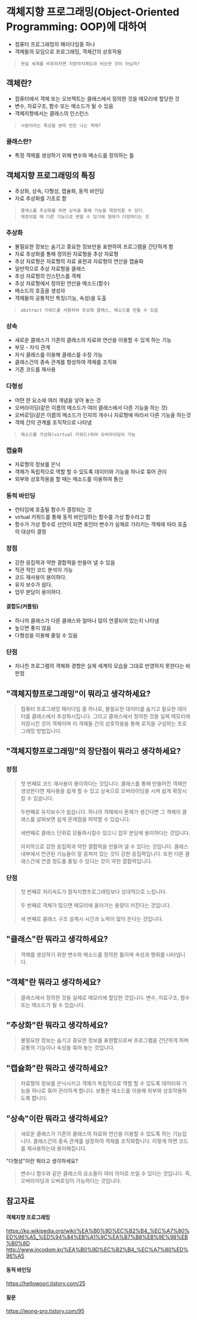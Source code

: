 객체지향 프로그래밍(Object-Oriented Programming: OOP)에 대하여
=============
- 컴퓨터 프로그래밍의 패러다임중 하나
- 객체들의 모임으로 프로그래밍, 객체간의 상호작용
>     현실 세계를 비유하자면 지방자치제도와 비슷한 것이 아닐까?

객체란?
-------------
- 컴퓨터에서 객체 또는 오브젝트는 클래스에서 정의한 것을 메모리에 할당한 것
- 변수, 자료구조, 함수 또는 메소드가 될 수 있음
- 객체지향에서는 클래스의 인스턴스
>     사람이라는 특성을 본따 만든 나는 객체?

### 클래스란?
- 특정 객체를 생성하기 위해 변수와 메소드를 정의하는 틀

객체지향 프로그래밍의 특징
------------
- 추상화, 상속, 다형성, 캡슐화, 동적 바인딩
- 자료 추상화를 기초로 함
>     클래스를 추상화를 하면 상속을 통해 기능을 재정의할 수 있다.
>     재정의할 때 다른 기능으로 변할 수 있기에 형태가 다양하다는 것
>      
### 추상화
- 불필요한 정보는 숨기고 중요한 정보만을 표현하여 프로그램을 간단하게 함
- 자료 추상화를 통해 정의된 자료형을 추상 자료형
- 추상 자료형은 자료형의 자료 표현과 자료형의 연산을 캡슐화
- 일반적으로 추상 자료형을 클래스
- 추상 자료형의 인스턴스를 객체
- 추상 자료형에서 정의된 연산을 메소드(함수)
- 메소드의 호출을 생성자
- 객체들의 공통적인 특징(기능, 속성)을 도출
>     abstract 키워드를 사용하여 추상화 클래스, 메소드를 만들 수 있음
### 상속
- 새로운 클래스가 기존의 클래스의 자료와 연산을 이용할 수 있게 하는 기능
- 부모 - 자식 관계
- 자식 클래스를 이용해 클래스를 수정 가능
- 클래스간의 종속 관계를 형성하여 객체를 조직화
- 기존 코드를 재사용
### 다형성
- 어떤 한 요소에 여러 개념을 넣어 놓는 것
- 오버라이딩(같은 이름의 메소드가 여러 클래스에서 다른 기능을 하는 것)
- 오버로딩(같은 이름의 메소드가 인자의 개수나 자료형에 따라서 다른 기능을 하는것
- 객체 간의 관계를 조직적으로 나타냄
>     메소드를 가상화(virtual 키워드)하여 오버라이딩이 가능
### 캡슐화
- 자료형의 정보를 은닉
- 객체가 독립적으로 역할 할 수 있도록 데이터와 기능을 하나로 묶어 관리
- 외부와 상호작용을 할 때는 메소드를 이용하여 통신

### 동적 바인딩
- 런타임에 호출될 함수가 결정되는 것
- virtual 키워드를 통해 동적 바인딩하는 함수를 가상 함수라고 함
- 함수가 가상 함수로 선언이 되면 포인터 변수가 실제로 가리키는 객체에 따라 호출의 대상이 결정

### 장점
- 강한 응집력과 약한 결합력을 만들어 낼 수 있음
- 직관 적인 코드 분석이 가능
- 코드 재사용이 용이하다.
- 유지 보수가 쉽다.
- 업무 분담이 용이하다.

#### 결합도(커플링)
- 하나의 클래스가 다른 클래스와 얼마나 많이 연결되어 있는지 나타냄
- 높으면 좋지 않음
- 다형성을 이용해 줄일 수 있음

### 단점
- 지나친 프로그램의 객체화 경향은 실제 세계의 모습을 그대로 반영하지 못한다는 비판점


"객체지향프로그래밍"이 뭐라고 생각하세요?
--------
> 컴퓨터 프로그래밍 패러다임 중 하나로, 불필요한 데이터를 숨기고 필요한 데이터를 클래스에서 추상화시킵니다. 그리고 클래스에서 정의한 것을 실제 메모리에 저장시킨 것이 객체이며 이 객체들 간의 상호작용을 통해 로직을 구성하는 프로그래밍 방법입니다.

"객체지향프로그래밍"의 장단점이 뭐라고 생각하세요?
--------
### 장점

>첫 번째로 코드 재사용이 용이하다는 것입니다. 클래스를 통해 만들어진 객체만 생성한다면 재사용을 쉽게 할 수 있고 상속으로 오버라이딩을 시켜 쉽게 확장시킬 수 있습니다.
<br><br>
두번째로 유지보수가 쉽습니다. 하나의 객체에서 문제가 생긴다면 그 객체의 클래스를 살펴보면 쉽게 문제점을 파악할 수 있습니다. 
<br><br>
세번째로 클래스 단위로 모듈화시킬수 있으니 업무 분담에 용이하다는 것입니다.
<br><br>
마지막으로 강한 응집력과 약한 결합력을 만들어 낼 수 있다는 것입니다. 클래스 내부에서 연관된 기능들이 잘 뭉쳐저 있는 것이 강한 응집력입니다. 또한 다른 클래스간에 연결 정도를 줄일 수 있다는 것이 약한 결합력입니다.

### 단점

> 첫 번째로 처리속도가 절차지향프로그래밍보다 상대적으로 느립니다.
<br><br>
두 번째로 객체가 많으면 메모리에 올라가는 용량이 커진다는 것입니다.
<br><br>
세 번째로 클래스 구조 설계시 시간과 노력이 많이 든다는 것입니다.


"클래스"란 뭐라고 생각하세요?
--------
> 객체를 생성하기 위한 변수와 메소드를 정의한 틀이며 속성과 행위를 나타냅니다.

"객체"란 뭐라고 생각하세요?
----------
> 클래스에서 정의한 것을 실제로 메모리에 할당한 것입니다. 변수, 자료구조, 함수 또는 메소드가 될 수 있습니다.

"추상화"란 뭐라고 생각하세요?
---------
> 불필요한 정보는 숨기고 중요한 정보를 표현함으로써 프로그램을 간단하게 하며 공통의 기능이나 속성을 묶어 놓는 것입니다.

"캡슐화"란 뭐라고 생각하세요?
--------
> 자료형의 정보를 은닉시키고 객체가 독립적으로 역할 할 수 있도록 데이터와 기능을 하나로 묶어 관리하게 합니다.
보통은 메소드를 이용해 외부와 상호작용하도록 합니다.

"상속"이란 뭐라고 생각하세요?
--------
> 새로운 클래스가 기존의 클래스의 자료와 연산을 이용할 수 있도록 하는 기능입니다.
클래스간의 종속 관계를 설정하여 객체를 조직화합니다. 이렇게 하면 코드를 재사용하는데 용이해집니다.

"다형성"이란 뭐라고 생각하세요?
> 변수나 함수와 같은 클래스의 요소들이 여러 의미로 쓰일 수 있다는 것입니다. 즉, 오버라이딩과 오버로딩이 가능하다는 것입니다.


참고자료
------------
#### 객체지향 프로그래밍
https://ko.wikipedia.org/wiki/%EA%B0%9D%EC%B2%B4_%EC%A7%80%ED%96%A5_%ED%94%84%EB%A1%9C%EA%B7%B8%EB%9E%98%EB%B0%8D    
http://www.incodom.kr/%EA%B0%9D%EC%B2%B4_%EC%A7%80%ED%96%A5
#### 동적 바인딩
https://hellowoori.tistory.com/25
#### 질문
https://jeong-pro.tistory.com/95